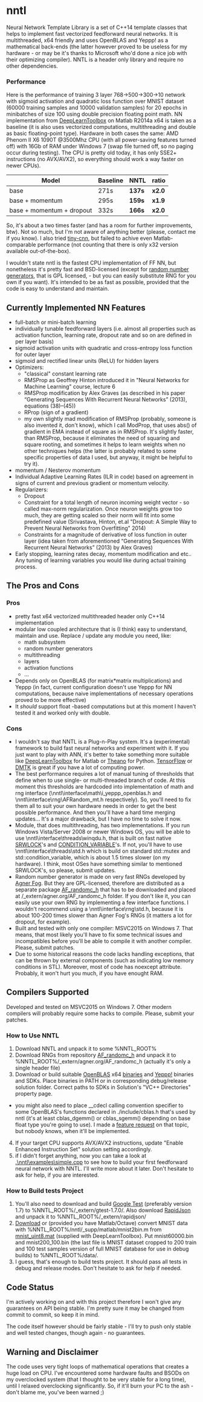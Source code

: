 # nntl
Neural Network Template Library is a set of C++14 template classes that helps to implement fast vectorized feedforward neural networks. It is multithreaded, x64 friendly and uses OpenBLAS and Yeppp! as a mathematical back-ends (the latter however proved to be useless for my hardware - or may be it's thanks to Microsoft who'd done a nice job with their optimizing compiler). NNTL is a header only library and require no other dependencies.

### Performance
Here is the performance of training 3 layer 768->500->300->10 network with sigmoid activation and quadratic loss function over MNIST dataset (60000 training samples and 10000 validation samples) for 20 epochs in minibatches of size 100 using double precision floating point math. NN implementation from [DeepLearnToolbox](https://github.com/rasmusbergpalm/DeepLearnToolbox) on Matlab R2014a x64 is taken as a baseline (it is also uses vectorized computations, multithreading and double as basic floating-point type). Hardware in both cases the same: AMD Phenom II X6 1090T @3500Mhz CPU (with all power-saving features turned off) with 16Gb of RAM under Windows 7 (swap file turned off, so no paging occur during testing). The CPU is pretty old today, it has only SSE2+ instructions (no AVX/AVX2), so everything should work a way faster on newer CPUs).

Model|Baseline|NNTL|ratio
-----|--------|----|-----
base|271s|**137s**|**x2.0**
base + momentum|295s|**159s**|**x1.9**
base + momentum + dropout|332s|**166s**|**x2.0**

So, it's about a two times faster (and has a room for further improvements, btw). Not so much, but I'm not aware of anything better (please, contact me if you know). I also tried [tiny-cnn](https://github.com/nyanp/tiny-cnn), but failed to achive even Matlab-comparable performance (not counting that there is only x32 version available out-of-the-box).

I wouldn't state nntl is the fastest CPU implementation of FF NN, but nonetheless it's pretty fast and BSD-licensed (except for [random number generators](https://github.com/Arech/AF_randomc_h), that is GPL licensed, - but you can easily substitute RNG for you own if you want). It's intended to be as fast as possible, provided that the code is easy to understand and maintain.

## Currently Implemented NN Features
* full-batch or mini-batch learning
* individually tunable feedforward layers (i.e. almost all properties such as activation function, learning rate, dropout rate and so on are defined in per layer basis)
* sigmoid activation units with quadratic and cross-entropy loss function for outer layer
* sigmoid and rectified linear units (ReLU) for hidden layers
* Optimizers:
  * "classical" constant learning rate
  * RMSProp as Geoffrey Hinton introduced it in "Neural Networks for Machine Learning" course, lecture 6
  * RMSProp modification by Alex Graves (as described in his paper “Generating Sequences With Recurrent Neural Networks” (2013), equations (38)–(45))
  * RProp (sign of a gradient)
  * my own slightly mad modification of RMSProp (probably, someone is also invented it, don't know), which I call ModProp, that uses abs() of gradient in EMA instead of square as in RMSProp. It's slightly faster, than RMSProp, because it eliminates the need of squaring and square rooting, and sometimes it helps to learn weights when no other techniques helps (the latter is probably related to some specific properties of data I used, but anyway, it might be helpful to try it).
* momentum / Nesterov momentum
* Individual Adaptive Learning Rates (ILR in code) based on agreement in signs of current and previous gradient or momentum velocity.
* Regularizers:
  * Dropout
  * Constraint for a total length of neuron incoming weight vector - so called max-norm regularization. Once neuron weights grow too much, they are getting scaled so their norm will fit into some predefined value (Srivastava, Hinton, et.al "Dropout: A Simple Way to Prevent Neural Networks from Overfitting" 2014)
  * Constraints for a magnitude of derivative of loss function in outer layer (idea taken from aforementioned “Generating Sequences With Recurrent Neural Networks” (2013) by Alex Graves)
* Early stopping, learning rates decay, momentum modification and etc.. Any tuning of learning variables you would like during actual training process.

## The Pros and Cons
### Pros
* pretty fast x64 vectorized multithreaded header only C++14 implementation
* modular low coupled architecture that is (I think) easy to understand, maintain and use. Replace / update any module you need, like:
  * math subsystem
  * random number generators
  * multithreading
  * layers
  * activation functions
  * ...
* Depends only on OpenBLAS (for matrix*matrix multiplications) and Yeppp (in fact, current configuration doesn't use Yeppp for NN computations, because naive implementations of necessary operations proved to be more effective)
* It *should* support float -based computations but at this moment I haven't tested it and worked only with double.

### Cons
* I wouldn't say that NNTL is a Plug-n-Play system. It's a (experimental) framework to build fast neural networks and experiment with it. If you just want to play with ANN, it's better to take something more suitable like [DeepLearnToolbox](https://github.com/rasmusbergpalm/DeepLearnToolbox) for Matlab or [Theano](http://deeplearning.net/tutorial/) for Python. [TensorFlow](http://tensorflow.org/) or [DMTK](http://www.dmtk.io/) is great if you have a lot of computing power.
* The best performance requires a lot of manual tuning of thresholds that define when to use single- or multi-threaded branch of code. At this moment this thresholds are hardcoded into implementation of math and rng interface (\nntl\interface\math\i_yeppp_openblas.h and \nntl\interface\rng\AFRandom_mt.h respectively). So, you'll need to fix them all to suit your own hardware needs in order to get the best possible performance. And then you'll have a hard time merging updates... It's a major drawback, but I have no time to solve it now.
* Module, that does multithreading, has two implementations. If you run Windows Vista/Server 2008 or newer Windows OS, you will be able to use \nntl\interface\threads\winqdu.h, that is built on fast native [SRWLOCK](https://msdn.microsoft.com/en-us/library/windows/desktop/aa904937%28v=vs.85%29.aspx)'s and [CONDITION_VARIABLE](https://msdn.microsoft.com/en-us/library/windows/desktop/ms682052%28v=vs.85%29.aspx)'s. If not, you'll have to use \nntl\interface\threads\std.h which is build on standard std::mutex and std::condition_variable, which is about 1.5 times slower (on my hardware). I think, most OSes have something similar to mentioned SRWLOCK's, so please, submit updates.
* Random number generator is made on very fast RNGs developed by [Agner Fog](http://www.agner.org/random/randomc.zip). But they are GPL-licensed, therefore are distributed as a separate package [AF_randomc_h](https://github.com/Arech/AF_randomc_h) that has to be downloaded and placed at /_extern/agner.org/AF_randomc_h folder. If you don't like it, you can easily use your own RNG by implementing a few interface functions. I wouldn't recommend using a \nntl\interface\rng\std.h, because it is about 100-200 times slower than Agner Fog's RNGs (it matters a lot for dropout, for example).
* Built and tested with only one compiler: MSVC2015 on Windows 7. That means, that most likely you'll have to fix some technical issues and incompatibles before you'll be able to compile it with another compiler. Please, submit patches.
* Due to some historical reasons the code lacks handling exceptions, that can be thrown by external components (such as indicating low memory conditions in STL). Moreover, most of code has noexcept attribute. Probably, it won't hurt you much, if you have enought RAM.

## Compilers Supported
Developed and tested on MSVC2015 on Windows 7. Other modern compilers will probably require some hacks to compile. Please, submit your patches.

### How to Use NNTL
1. Download NNTL and unpack it to some %NNTL_ROOT%
2. Download RNGs from repository [AF_randomc_h](https://github.com/Arech/AF_randomc_h) and unpack it to %NNTL_ROOT%/_extern/agner.org/AF_randomc_h (actually it's only a single header file)
3. Download or build suitable [OpenBLAS](http://www.openblas.net/) x64 [binaries](http://sourceforge.net/projects/openblas/files) and [Yeppp!](http://www.yeppp.info/) binaries and SDKs. Place binaries in PATH or in corresponding debug/release solution folder. Correct paths to SDKs in Solution's "VC++ Directories" property page.
  * you might also need to place __cdecl calling convention specifier to some OpenBLAS's functions declared in ./include/cblas.h that's used by nntl (it's at least cblas_dgemm() or cblas_sgemm() depending on base float type you're going to use). I made a [feature request](https://github.com/xianyi/OpenBLAS/issues/618) on that topic, but nobody knows, when it'll be implemented.
4. If your target CPU supports AVX/AVX2 instructions, update "Enable Enhanced Instruction Set" solution setting accordingly.
5. if I didn't forget anything, now you can take a look at [.\nntl\examples\simple.cpp](https://github.com/Arech/nntl/blob/master/examples/simple.cpp) to see how to build your first feedforward neural network with NNTL. I'll write more about it later. Don't hesitate to ask for help, if you are interested.

### How to Build tests Project
1. You'll also need to download and build [Google Test](https://code.google.com/p/googletest/) (preferably version 1.7) to %NNTL_ROOT%/_extern/gtest-1.7.0/. Also download [RapidJson](http://rapidjson.org/) and unpack it to %NNTL_ROOT%/_extern/rapidjson/
2. [Download](https://yadi.sk/d/Mx_6JxTukgJoN) or (provided you have Matlab/Octave) convert MNIST data with %NNTL_ROOT%/nntl/_supp/matlab/mnist2bin.m from [mnist_uint8.mat](https://github.com/rasmusbergpalm/DeepLearnToolbox/blob/master/data/mnist_uint8.mat) (supplied with DeepLearnToolbox). Put mnist60000.bin and mnist200_100.bin (the last file is MNIST dataset cropped to 200 train and 100 test samples version of full MNIST database for use in debug builds) to %NNTL_ROOT%/data/.
3. I guess, that's enough to build tests project. It should pass all tests in debug and release modes. Don't hesitate to ask for help if needed.

## Code Status
I'm actively working on and with this project therefore I won't give any guarantees on API being stable. I'm pretty sure it may be changed from commit to commit, so keep it in mind.

The code itself however should be fairly stable - I'll try to push only stable and well tested changes, though again - no guarantees.

## Warning and Disclaimer
The code uses very tight loops of mathematical operations that creates a huge load on CPU. I've encountered some hardware faults and BSODs on my overclocked system (that I thought to be very stable for a long time), until I relaxed overclocking significantly. So, if it'll burn your PC to the ash - don't blame me, you've been warned ;)
